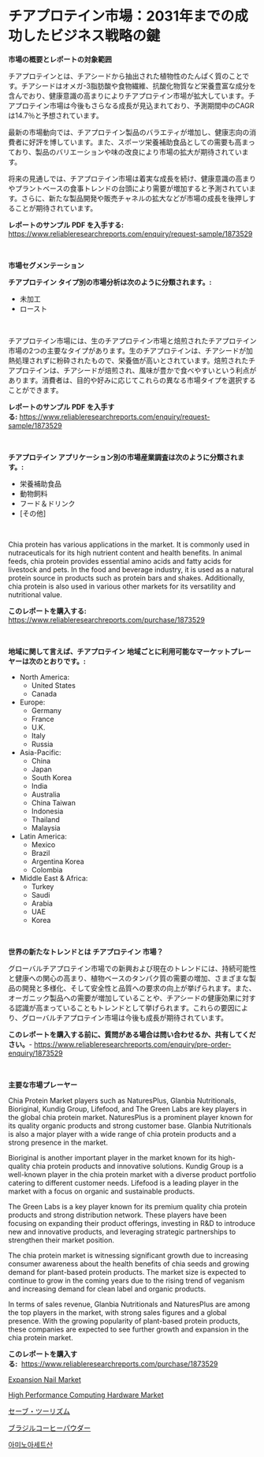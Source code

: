 <p><h1>チアプロテイン市場：2031年までの成功したビジネス戦略の鍵</h1></p><p><strong>市場の概要とレポートの対象範囲</strong></p>
<p><p>チアプロテインとは、チアシードから抽出された植物性のたんぱく質のことです。チアシードはオメガ-3脂肪酸や食物繊維、抗酸化物質など栄養豊富な成分を含んでおり、健康意識の高まりによりチアプロテイン市場が拡大しています。チアプロテイン市場は今後もさらなる成長が見込まれており、予測期間中のCAGRは14.7％と予想されています。</p><p>最新の市場動向では、チアプロテイン製品のバラエティが増加し、健康志向の消費者に好評を博しています。また、スポーツ栄養補助食品としての需要も高まっており、製品のバリエーションや味の改良により市場の拡大が期待されています。</p><p>将来の見通しでは、チアプロテイン市場は着実な成長を続け、健康意識の高まりやプラントベースの食事トレンドの台頭により需要が増加すると予測されています。さらに、新たな製品開発や販売チャネルの拡大などが市場の成長を後押しすることが期待されています。</p></p>
<p><strong>レポートのサンプル PDF を入手する:</strong> <a href="https://www.reliableresearchreports.com/enquiry/request-sample/1873529">https://www.reliableresearchreports.com/enquiry/request-sample/1873529</a></p>
<p>&nbsp;</p>
<p><strong>市場セグメンテーション</strong></p>
<p><strong>チアプロテイン タイプ別の市場分析は次のように分類されます。:</strong></p>
<p><ul><li>未加工</li><li>ロースト</li></ul></p>
<p>&nbsp;</p>
<p><p>チアプロテイン市場には、生のチアプロテイン市場と焙煎されたチアプロテイン市場の2つの主要なタイプがあります。生のチアプロテインは、チアシードが加熱処理されずに粉砕されたもので、栄養価が高いとされています。焙煎されたチアプロテインは、チアシードが焙煎され、風味が豊かで食べやすいという利点があります。消費者は、目的や好みに応じてこれらの異なる市場タイプを選択することができます。</p></p>
<p><strong>レポートのサンプル PDF を入手する:</strong>&nbsp;<a href="https://www.reliableresearchreports.com/enquiry/request-sample/1873529">https://www.reliableresearchreports.com/enquiry/request-sample/1873529</a></p>
<p>&nbsp;</p>
<p><strong> チアプロテイン アプリケーション別の市場産業調査は次のように分類されます。:</strong></p>
<p><ul><li>栄養補助食品</li><li>動物飼料</li><li>フード＆ドリンク</li><li>[その他]</li></ul></p>
<p>&nbsp;</p>
<p><p>Chia protein has various applications in the market. It is commonly used in nutraceuticals for its high nutrient content and health benefits. In animal feeds, chia protein provides essential amino acids and fatty acids for livestock and pets. In the food and beverage industry, it is used as a natural protein source in products such as protein bars and shakes. Additionally, chia protein is also used in various other markets for its versatility and nutritional value.</p></p>
<p><strong>このレポートを購入する:</strong>&nbsp; <a href="https://www.reliableresearchreports.com/purchase/1873529">https://www.reliableresearchreports.com/purchase/1873529</a></p>
<p>&nbsp;</p>
<p><strong>地域に関して言えば、チアプロテイン 地域ごとに利用可能なマーケットプレーヤーは次のとおりです。:</strong></p>
<p><ul>
    <li>
        North America:
        <ul>
            <li>United States</li>
            <li>Canada</li>
        </ul>
    </li>
    <li>
        Europe:
        <ul>
            <li>Germany</li>
            <li>France</li>
            <li>U.K.</li>
            <li>Italy</li>
            <li>Russia</li>
        </ul>
    </li>
    <li>
        Asia-Pacific:
        <ul>
            <li>China</li>
            <li>Japan</li>
            <li>South Korea</li>
            <li>India</li>
            <li>Australia</li>
            <li>China Taiwan</li>
            <li>Indonesia</li>
            <li>Thailand</li>
            <li>Malaysia</li>
        </ul>
    </li>
    <li>
        Latin America:
        <ul>
            <li>Mexico</li>
            <li>Brazil</li>
            <li>Argentina Korea</li>
            <li>Colombia</li>
        </ul>
    </li>
    <li>
        Middle East & Africa:
        <ul>
            <li>Turkey</li>
            <li>Saudi</li>
            <li>Arabia</li>
            <li>UAE</li>
            <li>Korea</li>
        </ul>
    </li>
    </ul></p>
<p>&nbsp;</p>
<p><strong>世界の新たなトレンドとは チアプロテイン 市場？</strong></p>
<p><p>グローバルチアプロテイン市場での新興および現在のトレンドには、持続可能性と健康への関心の高まり、植物ベースのタンパク質の需要の増加、さまざまな製品の開発と多様化、そして安全性と品質への要求の向上が挙げられます。また、オーガニック製品への需要が増加していることや、チアシードの健康効果に対する認識が高まっていることもトレンドとして挙げられます。これらの要因により、グローバルチアプロテイン市場は今後も成長が期待されています。</p></p>
<p><strong>このレポートを購入する前に、質問がある場合は問い合わせるか、共有してください。</strong>- <a href="https://www.reliableresearchreports.com/enquiry/pre-order-enquiry/1873529">https://www.reliableresearchreports.com/enquiry/pre-order-enquiry/1873529</a></p>
<p>&nbsp;</p>
<p><strong>主要な市場プレーヤー</strong></p>
<p><p>Chia Protein Market players such as NaturesPlus, Glanbia Nutritionals, Bioriginal, Kundig Group, Lifefood, and The Green Labs are key players in the global chia protein market. NaturesPlus is a prominent player known for its quality organic products and strong customer base. Glanbia Nutritionals is also a major player with a wide range of chia protein products and a strong presence in the market.</p><p>Bioriginal is another important player in the market known for its high-quality chia protein products and innovative solutions. Kundig Group is a well-known player in the chia protein market with a diverse product portfolio catering to different customer needs. Lifefood is a leading player in the market with a focus on organic and sustainable products.</p><p>The Green Labs is a key player known for its premium quality chia protein products and strong distribution network. These players have been focusing on expanding their product offerings, investing in R&D to introduce new and innovative products, and leveraging strategic partnerships to strengthen their market position.</p><p>The chia protein market is witnessing significant growth due to increasing consumer awareness about the health benefits of chia seeds and growing demand for plant-based protein products. The market size is expected to continue to grow in the coming years due to the rising trend of veganism and increasing demand for clean label and organic products.</p><p>In terms of sales revenue, Glanbia Nutritionals and NaturesPlus are among the top players in the market, with strong sales figures and a global presence. With the growing popularity of plant-based protein products, these companies are expected to see further growth and expansion in the chia protein market.</p></p>
<p><strong>このレポートを購入する:</strong>&nbsp;&nbsp;<a href="https://www.reliableresearchreports.com/purchase/1873529">https://www.reliableresearchreports.com/purchase/1873529</a></p>
<p><p><a href="https://github.com/mauripalmi/Market-Research-Report-List-2/blob/main/expansion-nail-market.md">Expansion Nail Market</a></p><p><a href="https://view.publitas.com/reportprime-1/high-performance-computing-hardware-market-provides-a-comprehensive-analysis-including-a-macro-overview-of-the-market-as-well-as-micro-details-such-as-market-size-and-competitive-landscape/">High Performance Computing Hardware Market</a></p><p><a href="https://medium.com/@estasprer20231/%E8%A6%B3%E5%85%89%E5%B8%82%E5%A0%B4%E3%81%AF-%E5%B8%82%E5%A0%B4%E3%82%B7%E3%82%A7%E3%82%A2-%E5%B8%82%E5%A0%B4%E3%83%88%E3%83%AC%E3%83%B3%E3%83%89-%E5%B8%82%E5%A0%B4%E6%88%90%E9%95%B7%E3%81%AB%E9%96%A2%E3%81%99%E3%82%8B%E6%83%85%E5%A0%B1%E3%82%92%E6%8F%90%E4%BE%9B%E3%81%97%E3%81%BE%E3%81%99-0a7ec462cc6f">セーブ・ツーリズム</a></p><p><a href="https://medium.com/@royfoote921/%E3%83%96%E3%83%A9%E3%82%B8%E3%83%AB%E3%81%AE%E3%82%B3%E3%83%BC%E3%83%92%E3%83%BC%E3%83%91%E3%82%A6%E3%83%80%E3%83%BC%E5%B8%82%E5%A0%B4%E3%81%AE%E3%83%88%E3%83%AC%E3%83%B3%E3%83%89%E3%81%A8%E5%B8%82%E5%A0%B4%E5%88%86%E6%9E%90%E3%81%AF-2024%E5%B9%B4%E3%81%8B%E3%82%892031%E5%B9%B4%E3%81%BE%E3%81%A7%E3%81%AE%E4%BA%88%E6%B8%AC%E3%81%A7%E3%81%99-d100c3260d50">ブラジルコーヒーパウダー</a></p><p><a href="https://medium.com/@kelvinfeenrey98677/%EC%95%84%EB%AF%B8%EB%85%B8%EC%95%84%EC%84%B8%ED%8B%B1-%EC%82%B0-%EC%8B%9C%EC%9E%A5-%EC%A0%84%EB%A7%9D-%EC%82%B0%EC%97%85-%EA%B0%9C%EC%9A%94-%EB%B0%8F-%EC%98%88%EC%B8%A1-2024%EB%85%84%EB%B6%80%ED%84%B0-2031%EB%85%84%EA%B9%8C%EC%A7%80-6b37ee3fd51b">아미노아세트산</a></p></p>